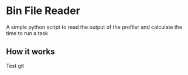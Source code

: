 # Bin File Reader
A simple python script to read the output of the profiler and calculate the time to run a task

## How it works

Test git